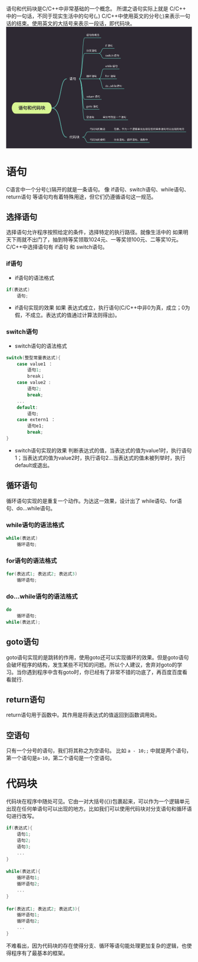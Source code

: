 语句和代码块是C/C++中非常基础的一个概念。
所谓之语句实际上就是 C/C++ 中的一句话，不同于现实生活中的句号(。) C/C++中使用英文的分号(;)来表示一句话的结束。使用英文的大括号来表示一段话，即代码块。
![语句和代码块](./assets/image/blockStatement/BlockAndStatement.png)         

# 语句
C语言中一个分号(;)隔开的就是一条语句。 
像 if语句、switch语句、while语句、return语句 等语句均有着特殊用途，但它们仍遵循语句这一规范。

## 选择语句
选择语句允许程序按照给定的条件，选择特定的执行路径。就像生活中的 如果明天下雨就不出门了，抽到特等奖领取1024元、一等奖领100元、二等奖10元。 C/C++中选择语句有 if语句 和 switch语句。

### if语句
- if语句的语法格式
```c++
if(表达式)
    语句;
```
- if语句实现的效果
如果 表达式成立，执行语句(C/C++中非0为真，成立；0为假，不成立。表达式的值通过计算法则得出)。

### switch语句
- switch语句的语法格式
```c++
switch(整型常量表达式){
    case value1 ：
        语句1;
        break；
    case value2 :
        语句2;
        break;
    ...
    default:
        语句;
    case extern1 ：
        语句e1;
        break;
}
```

- switch语句实现的效果
判断表达式的值，当表达式的值为value1时，执行语句1；当表达式的值为value2时，执行语句2...当表达式的值未被列举时，执行default或退出。

## 循环语句
循环语句实现的是重复一个动作。为达这一效果，设计出了 while语句、for语句、do...while语句。
### while语句的语法格式
```c++
while(表达式)
    循环语句;
```

### for语句的语法格式
```c++
for(表达式1; 表达式2; 表达式3)
    循环语句;
```
### do...while语句的语法格式
```c++
do
    循环语句;
while(表达式);
```
## goto语句
goto语句实现的是跳转的作用，使用goto还可以实现循环的效果。但是goto语句会破坏程序的结构，发生某些不可知的问题。所以个人建议，舍弃对goto的学习。当你遇到程序中含有goto时，你已经有了非常不错的功底了，再百度百度看看就行.

## return语句
return语句用于函数中。其作用是将表达式的值返回到函数调用处。

## 空语句
只有一个分号的语句，我们将其称之为空语句。
比如 `a - 10;;` 中就是两个语句，第一个语句是`a-10`，第二个语句是一个空语句。

# 代码块
代码块在程序中随处可见。它由一对大括号({})包裹起来，可以作为一个逻辑单元出现在任何单语句可以出现的地方。比如我们可以使用代码块对分支语句和循环语句进行改写。
```c++
if(表达式){
    语句1;
    语句2;
    语句3;
    ...
}

while(表达式){
    循环语句1;
    循环语句2;
    ...
}

for(表达式1; 表达式2; 表达式3){
    循环语句1;
    循环语句2;
    ...
}
```
不难看出，因为代码块的存在使得分支、循环等语句能处理更加复杂的逻辑，也使得程序有了最基本的框架。